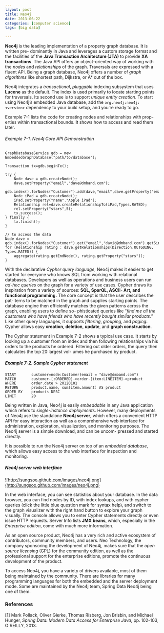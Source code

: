 ```yaml
---
layout: post
title: Neo4j
date: 2013-06-22
categories: [computer science]
tags: [big data]

---
```


**Neo4j** is the leading implementation of a property graph database. It is written pre- dominantly in Java and leverages a custom storage format and the facilities of the **Java Transaction Architecture (JTA)** to provide **XA transactions**. The Java API offers an object-oriented way of working with the *nodes* and *relationships* of the graph. Traversals are expressed with a fluent API. Being a graph database, Neo4j offers a number of *graph algorithms* like shortest path, Dijkstra, or A* out of the box.

Neo4j integrates a *transactional*, *pluggable* indexing subsystem that uses **Lucene** as the default. The index is used primarily to locate starting points for traversals. Its second use is to support *unique entity creation*. To start using Neo4j’s embedded Java database, add the `org.neo4j:neo4j:<version>` dependency to your build setup, and you’re ready to go. 

Example 7-1 lists the code for creating nodes and relationships with prop- erties within transactional bounds. It shows how to access and read them later.


###### Example 7-1. Neo4j Core API Demonstration
```
GraphDatabaseService gdb = new EmbeddedGraphDatabase("path/to/database");

Transaction tx=gdb.beginTx(); 

try {
	Node dave = gdb.createNode(); 
	dave.setProperty("email","dave@dmband.com"); 
	gdb.index().forNodes("Customer").add(dave,"email",dave.getProperty("email"); 
	Node iPad = gdb.createNode();
	iPad.setProperty("name","Apple iPad");
	Relationship rel=dave.createRelationshipTo(iPad,Types.RATED);
	rel.setProperty("stars",5);
	tx.success(); 
} finally {
	tx.finish(); 
}

// to access the data
Node dave = gdb.index().forNodes("Customer").get("email","david@dmband.com").getSingle();   
for (Relationship rating : dave.getRelationships(Direction.OUTGOING, Types.RATED)) {  
	aggregate(rating.getEndNode(), rating.getProperty("stars")); 
}
```

With the declarative *Cypher query language*, Neo4j makes it easier to get started for everyone who knows SQL from working with relational databases. Developers as well as operations and business users can run *ad-hoc queries* on the graph for a variety of use cases. Cypher draws its inspiration from a variety of sources: **SQL, SparQL, ASCII- Art, and functional programming.** The core concept is that the user describes the pat- terns to be matched in the graph and supplies starting points. The database engine then efficiently matches the given patterns across the graph, enabling users to define so- phisticated queries like “*find me all the customers who have friends who have recently bought similar products.*” Like other query languages, it supports *filtering*, *grouping*, and *paging*. Cypher allows easy **creation**, **deletion**, **update**, and **graph construction**.


The Cypher statement in Example 7-2 shows a typical use case. It starts by looking up a customer from an index and then following relationships via his orders to the products he ordered. Filtering out older orders, the query then calculates the top 20 largest vol- umes he purchased by product.

##### Example 7-2. Sample Cypher statement
```
START		customer=node:Customer(email = "dave@dmband.com") 
MATCH		customer-[:ORDERED]->order-[item:LINEITEM]->product 
WHERE		order.date > 20120101 
RETURN		product.name, sum(item.amount) AS product 
ORDER BY	products DESC 
LIMIT		20		
```

Being written in Java, Neo4j is easily *embeddable* in any Java application which refers to *single-instance deployments*. However, many deployments of Neo4j use the standalone **Neo4j server**, which offers a convenient HTTP API for easy interaction as well as a comprehensive web interface for administration, exploration, visualization, and monitoring purposes. The Neo4j server is a simple download, and can be uncom- pressed and started directly.

It is possible to run the Neo4j server on top of an *embedded database*, which allows easy access to the web interface for inspection and monitoring.

##### Neo4j server web interface  
![http://sungsoo.github.com/images/neo4j.png](http://sungsoo.github.com/images/neo4j.png)


In the web interface, you can see statistics about your database. In the data browser, you can find nodes by ID, with index lookups, and with cypher queries (click the little blue question mark for syntax help), and switch to the graph visualizer with the right hand button to explore your graph visually. The console allows you to enter Cypher statements directly or even issue HTTP requests. Server Info lists **JMX beans**, which, especially in the *Enterprise edition*, come with much more information.

As an open source product, Neo4j has a very rich and active ecosystem of contributors, community members, and users. Neo Technology, the company sponsoring the development of Neo4j, makes sure that the *open source licensing* (GPL) for the community edition, as well as the professional support for the enterprise editions, promote the continuous development of the product.

To access Neo4j, you have a variety of drivers available, most of them being maintained by the community. There are libraries for many programming languages for both the embedded and the server deployment mode. Some are maintained by the Neo4j team, Spring Data Neo4j being one of them.



### References

[1] Mark Pollack, Oliver Gierke, Thomas Risberg, Jon Brisbin, and Michael Hunger, *Spring Data: Modern Data Access for Enterprise Java*, pp. 102-103, O'REILLY, 2013.